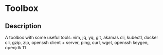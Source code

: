 # Toolbox

## Description

A toolbox with some useful tools: vim, jq, yq, git, akamas cli, kubectl, docker cli, gzip, zip, openssh client + server, ping, curl, wget, openssh keygen, openjdk 11
